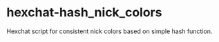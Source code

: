 # hexchat-hash_nick_colors
Hexchat script for consistent nick colors based on simple hash function.
